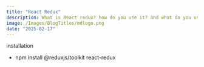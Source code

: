 ```yaml
---
title: "React Redux"
description: What is React redux? how do you use it? and what do you use it for?
image: /Images/BlogTitles/mdlogo.png
date: "2025-02-17"
---
```

installation
- npm install @reduxjs/toolkit react-redux  


